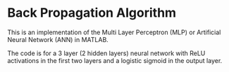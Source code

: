 # Back Propagation Algorithm 

This is an implementation of the Multi Layer Perceptron (MLP) or Artificial Neural Network (ANN) in MATLAB.

The code is for a 3 layer (2 hidden layers) neural network with ReLU activations in the first two layers and a logistic
sigmoid in the output layer.
